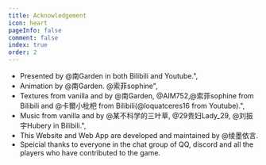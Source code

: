 ```yaml
---
title: Acknowledgement
icon: heart
pageInfo: false
comment: false
index: true
order: 2
---
```

- Presented by @南Garden in both Bilibili and Youtube.",
- Animation by @南Garden. @索菲sophine",
- Textures from vanilla and by @南Garden, @AIM752,@索菲sophine from Bilibili and @卡爾小枇杷 from Bilibili(@loquatceres16 from Youtube).",
- Music from vanilla and by @某不科学的三叶草, @29贵妇Lady_29, @刘振宇Hubery in Bilibili.",
- This Website and Web App are developed and maintained by @绫墨依言.
- Speicial thanks to everyone in the chat group of QQ, discord and all the players who have contributed to the game.
